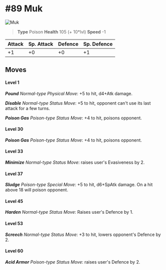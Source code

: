 # #89 Muk


![Muk](https://img.pokemondb.net/sprites/home/normal/1x/muk.png)

> **Type** Poison
> **Health** 105 (+ 10\*lvl)
> **Speed** -1

| Attack | Sp. Attack | Defence | Sp. Defence |
| ------ | ---------- | ------- | ----------- |
| +1 | +0 | +0 | +1 |

## Moves
#### Level 1

***Pound** Normal-type Physical Move*: +5 to hit, d4+Atk damage. 

***Disable** Normal-type Status Move*: +5 to hit, opponent can't use its last attack for a few turns.

***Poison Gas** Poison-type Status Move*: +4 to hit, poisons opponent.
#### Level 30

***Poison Gas** Poison-type Status Move*: +4 to hit, poisons opponent.
#### Level 33

***Minimize** Normal-type Status Move*: raises user's Evasiveness by 2.
#### Level 37

***Sludge** Poison-type Special Move*: +5 to hit, d6+SpAtk damage. On a hit above 18 will poison opponent.
#### Level 45

***Harden** Normal-type Status Move*: Raises user's Defence by 1.
#### Level 53

***Screech** Normal-type Status Move*: +3 to hit, lowers opponent's Defence by 2.
#### Level 60

***Acid Armor** Poison-type Status Move*: raises user's Defence by 2.

